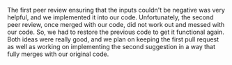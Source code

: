 The first peer review ensuring that the inputs couldn't be negative was very helpful, and we implemented it into our code.
Unfortunately, the second peer review, once merged with our code, did not work out and messed with our code. So, we had to restore the previous code to get it functional again.
Both ideas were really good, and we plan on keeping the first pull request as well as working on implementing the second suggestion in a way that fully merges with our original code.
